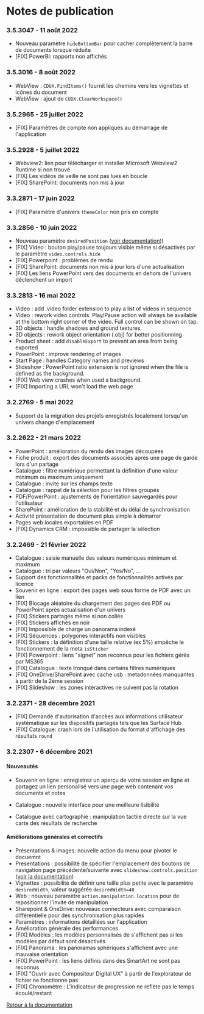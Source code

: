 # Notes de publication

### 3.5.3047 - 11 août 2022

- Nouveau paramètre `hideBottomBar` pour cacher complètement la barre de documents lorsque réduite
- [FIX] PowerBI: rapports non affichés

### 3.5.3016 - 8 août 2022

- WebView : `CDUX.FindItems()` fournit les chemins vers les vignettes et icônes du document
- WebView : ajout de `CUDX.ClearWorkspace()`

### 3.5.2965 - 25 juillet 2022

- [FIX] Paramètres de compte non appliqués au démarrage de l'application

### 3.5.2928 - 5 juillet 2022

- Webview2: lien pour télécharger et installer Microsoft Webview2 Runtime si non trouvé
- [FIX] Les vidéos de veille ne sont pas lues en boucle
- [FIX] SharePoint: documents non mis à jour

### 3.3.2871 - 17 juin 2022
- [FIX] Paramètre d'univers `themeColor` non pris en compte

### 3.3.2856 - 10 juin 2022

- Nouveau paramètre `desiredPosition` ([voir documentation](../organise_content/advanced_setting.html##métadonnées-prises-en-charge)))
- [FIX] Video : bouton play/pause toujours visible même si désactivés par le paramètre `video.controls.hide`
- [FIX] Powerpoint : problèmes de rendu
- [FIX] SharePoint: documents non mis à jour lors d'une actualisation
- [FIX] Les liens PowerPoint vers des documents en dehors de l'univers déclenchent un import


### 3.3.2813 - 16 mai 2022

- Video : add .video folder extension to play a list of videos in sequence
- Video : rework video controls. Play/Pause action will always be available at the bottom right corner of the video. Full control can be shown on tap.
- 3D objects : handle shadows and ground textures.
- 3D objects : rework object orientation (.obj) for better positionning
- Product sheet : add `disableExport` to prevent an area from being exported
- PowerPoint : improve rendering of images
- Start Page : handles Category names and previews
- Slideshow : PowerPoint ratio extension is not ignored when the file is defined as the background.
- [FIX] Web view crashes when used a background.
- [FIX] Importing a URL won't load the web page


### 3.2.2769 - 5 mai 2022
	
- Support de la migration des projets enregistrés localement lorsqu'un univers change d'emplacement


### 3.2.2622 - 21 mars 2022
		
- PowerPoint : amélioration du rendu des images découpées
- Fiche produit : export des documents associés après une page de garde lors d'un partage
- Catalogue : filtre numérique permettant la définition d'une valeur minimum ou maximum uniquement
- Catalogue : invite sur les champs texte
- Catalogue : rappel de la sélection pour les filtres groupés
- PDF/PowerPoint : ajustements de l'orientation sauvegardés pour l'utilisateur
- SharePoint : amélioration de la stabilité et du délai de synchronisation
- Activité présentation de document plus simple à démarrer
- Pages web locales exportables en PDF
- [FIX] Dynamics CRM : impossible de partager la sélection


### 3.2.2469 - 21 février 2022

- Catalogue : saisie manuelle des valeurs numériques minimum et maximum	
- Catalogue : tri par valeurs "Oui/Non", "Yes/No", ...
- Support des fonctionnalités et packs de fonctionnalités activés par licence	
- Souvenir en ligne : export des pages web sous forme de PDF avec un lien	
- [FIX] Blocage aléatoire du chargement des pages des PDF ou PowerPoint après actualisation d'un univers
- [FIX] Stickers partagés même si non collés	
- [FIX] Stickers affichés en noir	
- [FIX] Impossible de charge un panorama indexé	
- [FIX] Séquences : polygones interactifs non visibles
- [FIX] Stickers : la définition d'une taille relative (ex 5%) empêche le fonctionnement de la meta `isSticker`
- [FIX] Powerpoint : liens "signet" non reconnus pour les fichiers gérés par MS365
- [FIX] Catalogue : texte tronqué dans certains filtres numériques
- [FIX] OneDrive/SharePoint avec cache usb : metadonnées manquantes à partir de la 2ème session 
- [FIX] Slideshow : les zones interactives ne suivent pas la rotation

### 3.2.2371 - 28 décembre 2021

- [FIX] Demande d'autorisation d'accèes aux informations utilisateur systématique sur les dispositifs partagés tels que les Surface Hub
- [FIX] Catalogue: crash lors de l'utilisation du format d'affichage des résultats `round`

### 3.2.2307 - 6 décembre 2021

#### Nouveautés
- Souvenir en ligne : enregistrez un aperçu de votre session en ligne et partagez un lien personalisé vers une page web contenant vos documents et notes

- Catalogue : nouvelle interface pour une meilleure lisibilité
- Catalogue avec cartographie : manipulation tactile directe sur la vue carte des résultats de recherche

#### Améliorations générales et correctifs
- Présentations & images: nouvelle action du menu pour pivoter le docuemnt
- Presentations : possibilité de spécifier l'emplacement des boutons de navigation page précédente/suivante avec `slideshow.controls.position` ([voir la documentation](../organise_content/advanced_setting.html#slideshow))
- Vignettes :  possibilité de définir une taille plus petite avec le paramètre `desiredWidth`, valeur suggérée `desiredWidth=40`
- Web : nouveau paramètre `action.manipulation.location` pour de repositionner l'invite de manipulation
- Sharepoint & OneDrive: nouveaux connecteurs avec comparaison différentielle pour des synchronisation plus rapides
- Paramètres : informations détaillées sur l'application
- Amélioration générale des performances
- [FIX] Modèles : les modèles personnalisés de s'affichent pas si les modèles par défaut sont désactivés
- [FIX] Panorama : les panoramas sphériques s'affichent avec une mauvaise orientation
- [FIX] PowerPoint : les liens définis dans des SmartArt ne sont pas reconnus
- [FIX] "Ouvrir avec Compositeur Digital UX" à partir de l'explorateur de fichier ne fonctionne pas
- [FIX] Chronomètre : L'indicateur de progression ne reflète pas le temps écoulé/restant


[Retour à la documentation](../index.md)
